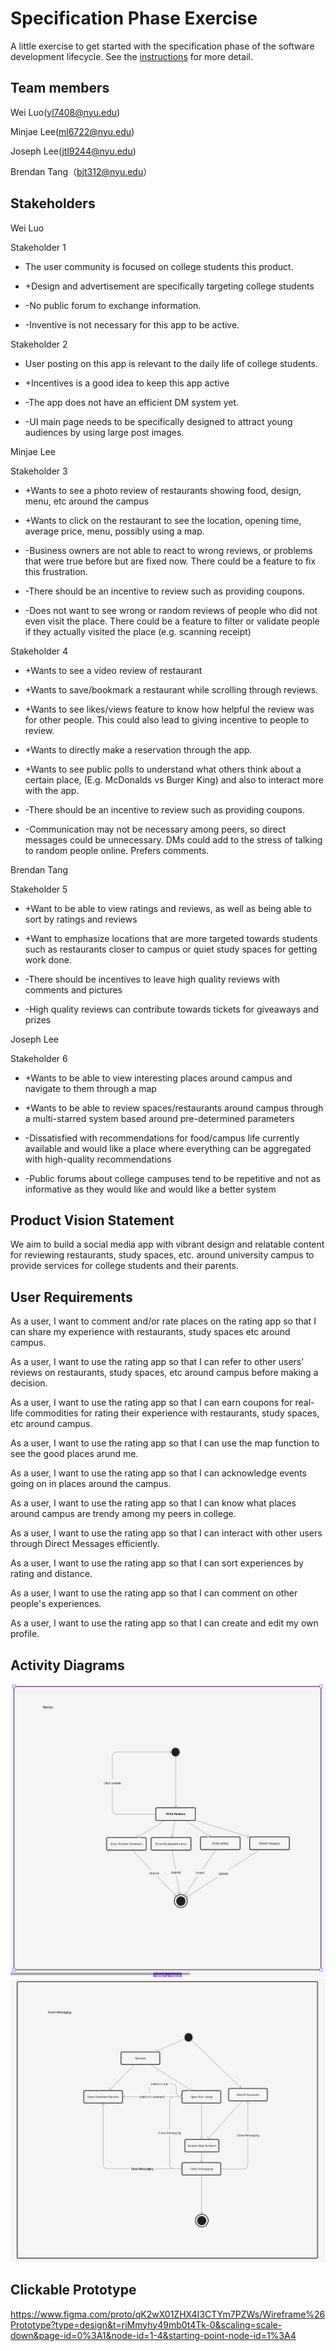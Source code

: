 # Specification Phase Exercise

A little exercise to get started with the specification phase of the software development lifecycle. See the [instructions](instructions.md) for more detail.

## Team members

Wei Luo(yl7408@nyu.edu) 

Minjae Lee(ml6722@nyu.edu) 

Joseph Lee(jtl9244@nyu.edu) 

Brendan Tang（bjt312@nyu.edu）

## Stakeholders

Wei Luo

Stakeholder 1

+ The user community is focused on college students this product.

+ +Design and advertisement are specifically targeting college students

- -No public forum to exchange information.

- -Inventive is not necessary for this app to be active.

Stakeholder 2

+ User posting on this app is relevant to the daily life of college students.

+ +Incentives is a good idea to keep this app active

- -The app does not have an efficient DM system yet.

- -UI main page needs to be specifically designed to attract young audiences by using large post images.

Minjae Lee

Stakeholder 3

+ +Wants to see a photo review of restaurants showing food, design, menu, etc around the campus

+ +Wants to click on the restaurant to see the location, opening time, average price, menu, possibly using a map.

- -Business owners are not able to react to wrong reviews, or problems that were true before but are fixed now. There could be a feature to fix this frustration.

- -There should be an incentive to review such as providing coupons.

- -Does not want to see wrong or random reviews of people who did not even visit the place. There could be a feature to filter or validate people if they actually visited the place (e.g. scanning receipt)

Stakeholder 4

+ +Wants to see a video review of restaurant

+ +Wants to save/bookmark a restaurant while scrolling through reviews. 

+ +Wants to see likes/views feature to know how helpful the review was for other people. This could also lead to giving incentive to people to review.

+ +Wants to directly make a reservation through the app.

+ +Wants to see public polls to understand what others think about a certain place, (E.g. McDonalds vs Burger King) and also to interact more with the app.

- -There should be an incentive to review such as providing coupons. 

- -Communication may not be necessary among peers, so direct messages could be unnecessary. DMs could add to the stress of talking to random people online. Prefers comments.

Brendan Tang

Stakeholder 5

+ +Want to be able to view ratings and reviews, as well as being able to sort by ratings and reviews

+ +Want to emphasize locations that are more targeted towards students such as restaurants closer to campus or quiet study spaces for getting work done.

- -There should be incentives to leave high quality reviews with comments and pictures

- -High quality reviews can contribute towards tickets for giveaways and prizes

Joseph Lee

Stakeholder 6

+ +Wants to be able to view interesting places around campus and navigate to them through a map

+ +Wants to be able to review spaces/restaurants around campus through a multi-starred system based around pre-determined parameters

- -Dissatisfied with recommendations for food/campus life currently available and would like a place where everything can be aggregated with high-quality recommendations

- -Public forums about college campuses tend to be repetitive and not as informative as they would like and would like a better system

## Product Vision Statement

We aim to build a social media app with vibrant design and relatable content for reviewing restaurants, study spaces, etc. around university campus to provide services for college 
students and their parents.

## User Requirements

As a user, I want to comment and/or rate places on the rating app so that I can share my experience with restaurants, study spaces etc around campus.

As a user, I want to use the rating app so that I can refer to other users’ reviews on restaurants, study spaces, etc around campus before making a decision.

As a user, I want to use the rating app so that I can earn coupons for real-life commodities for rating their experience with restaurants, study spaces, etc around campus.

As a user, I want to use the rating app so that I can use the map function to see the good places arund me.

As a user, I want to use the rating app so that I can acknowledge events going on in places around the campus.

As a user, I want to use the rating app so that I can know what places around campus are trendy among my peers in college.

As a user, I want to use the rating app so that I can interact with other users through Direct Messages efficiently.

As a user, I want to use the rating app so that I can sort experiences by rating and distance.

As a user, I want to use the rating app so that I can comment on other people's experiences.

As a user, I want to use the rating app so that I can create and edit my own profile.

## Activity Diagrams

![Model](https://github.com/software-students-spring2024/1-specification-exercise-se-2pm/blob/main/reviewUML.png)
![Model](https://github.com/software-students-spring2024/1-specification-exercise-se-2pm/blob/main/SE2PM2.png)

## Clickable Prototype
https://www.figma.com/proto/qK2wX01ZHX4I3CTYm7PZWs/Wireframe%26Prototype?type=design&t=riMmyhy49mb0t4Tk-0&scaling=scale-down&page-id=0%3A1&node-id=1-4&starting-point-node-id=1%3A4
